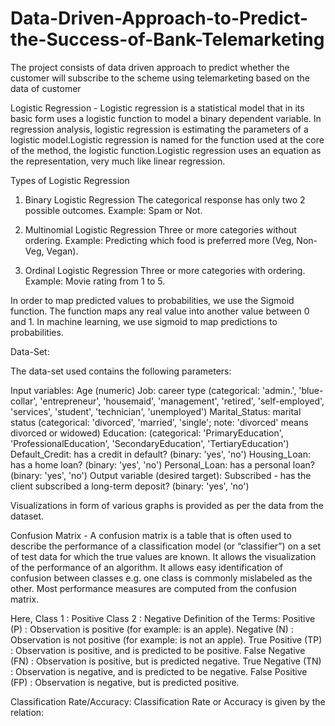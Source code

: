 # Data-Driven-Approach-to-Predict-the-Success-of-Bank-Telemarketing
The project consists of data driven approach to predict whether the customer will subscribe to the scheme using telemarketing based on the data of customer

Logistic Regression -
Logistic regression is a statistical model that in its basic form uses a logistic function to model a binary dependent variable. In regression analysis, logistic regression is estimating the parameters of a logistic model.Logistic regression is named for the function used at the core of the method, the logistic function.Logistic regression uses an equation as the representation, very much like linear regression.

Types of Logistic Regression
1. Binary Logistic Regression
The categorical response has only two 2 possible outcomes. Example: Spam or Not.

2. Multinomial Logistic Regression
Three or more categories without ordering. Example: Predicting which food is preferred more (Veg, Non-Veg, Vegan).

3. Ordinal Logistic Regression
Three or more categories with ordering. Example: Movie rating from 1 to 5.

In order to map predicted values to probabilities, we use the Sigmoid function. The function maps any real value into another value between 0 and 1. In machine learning, we use sigmoid to map predictions to probabilities.




Data-Set: 

The data-set used contains the following parameters:

Input variables:
Age (numeric)
Job: career type (categorical: 'admin.', 'blue-collar', 'entrepreneur', 'housemaid', 'management', 'retired', 'self-employed', 'services', 'student', 'technician', 'unemployed')
Marital_Status: marital status (categorical: 'divorced', 'married', 'single'; note: 'divorced' means divorced or widowed)
Education: (categorical: 'PrimaryEducation', 'ProfessionalEducation', 'SecondaryEducation', 'TertiaryEducation')
Default_Credit: has a credit in default? (binary: 'yes', 'no')
Housing_Loan: has a home loan? (binary: 'yes', 'no')
Personal_Loan: has a personal loan? (binary: 'yes', 'no')
Output variable (desired target):
Subscribed - has the client subscribed a long-term deposit? (binary: 'yes', 'no')

Visualizations in form of various graphs is provided as per the data from the dataset.






Confusion Matrix - 
A confusion matrix is a table that is often used to describe the performance of a classification model (or “classifier”) on a set of test data for which the true values are known. It allows the visualization of the performance of an algorithm.
It allows easy identification of confusion between classes e.g. one class is commonly mislabeled as the other. Most performance measures are computed from the confusion matrix.


Here,
Class 1 : Positive
Class 2 : Negative
Definition of the Terms:
Positive (P) : Observation is positive (for example: is an apple).
Negative (N) : Observation is not positive (for example: is not an apple).
True Positive (TP) : Observation is positive, and is predicted to be positive.
False Negative (FN) : Observation is positive, but is predicted negative.
True Negative (TN) : Observation is negative, and is predicted to be negative.
False Positive (FP) : Observation is negative, but is predicted positive.
 
Classification Rate/Accuracy:
Classification Rate or Accuracy is given by the relation:



